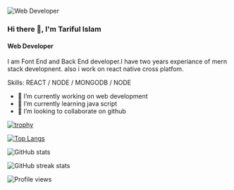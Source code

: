 


![Web Developer](https://scontent.fdac80-1.fna.fbcdn.net/v/t1.6435-9/102556463_987566571659839_5470829827919754812_n.jpg?_nc_cat=100&ccb=1-7&_nc_sid=e3f864&_nc_eui2=AeGta6v_qPNLw1mYz41booelkAXcf16Y1sqQBdx_XpjWymBIJpbJmhIK8soro7T6WqMnOlVoKk7zrpwg7EezNdQP&_nc_ohc=3xmstADPi9EAX95YGRZ&_nc_ht=scontent.fdac80-1.fna&oh=00_AfBePapy0UZd_aNTPUr2OUxdadbYnY0oorPBCg-B_cW1pA&oe=638B34F2)

### Hi there 👋, I'm Tariful Islam

#### Web Developer


I am Font End and Back End developer.I have two years experiance of mern stack developnent. also i work on react native cross platfom.

Skills: REACT / NODE / MONGODB / NODE

- 🔭 I’m currently working on web development 
- 🌱 I’m currently learning java script 
- 👯 I’m looking to collaborate on github 




[![trophy](https://github-profile-trophy.vercel.app/?username=tarifulislam)](https://github.com/ryo-ma/github-profile-trophy)

[![Top Langs](https://github-readme-stats.vercel.app/api/top-langs/?username=tarifulislam)](https://github.com/anuraghazra/github-readme-stats)

![GitHub stats](https://github-readme-stats.vercel.app/api?username=tarifulislam&show_icons=true)  

![GitHub streak stats](https://github-readme-streak-stats.herokuapp.com/?user=tarifulislam)  

![Profile views](https://gpvc.arturio.dev/tarifulislam)  
